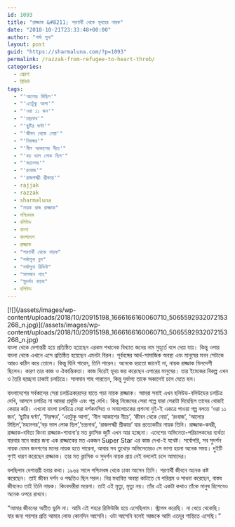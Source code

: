 ```yaml
---
id: 1093
title: "রাজ্জাক &#8211; শরণার্থী থেকে হৃদয়ের নায়ক"
date: "2018-10-21T23:33:48+00:00"
author: "শর্মা লুনা"
layout: post
guid: "https://sharmaluna.com/?p=1093"
permalink: /razzak-from-refugee-to-heart-throb/
categories:
  - প্রেরণা
  - রিভিউ
tags:
  - "'আলোর মিছিল'"
  - "'এতটুকু আশা'"
  - "'ওরা ১১ জন'"
  - "'চন্দ্রনাথ'"
  - "'ছুটির ঘণ্টা'"
  - "'জীবন থেকে নেয়া'"
  - "'নিরক্ষর'"
  - "'নীল আকাশের নীচে'"
  - "'বড় ভাল লোক ছিল'"
  - "'মহানগর'"
  - "'রংবাজ'"
  - "'রাজলক্ষ্মী শ্রীকান্ত'"
  - rajjak
  - razzak
  - sharmaluna
  - "নায়ক রাজ রাজ্জাক"
  - পশ্চিমবঙ্গ
  - বলিউড
  - বাংলা
  - বাংলাদেশ
  - রাজ্জাক
  - "শরণার্থী থেকে নায়ক"
  - "শর্মালুনা ব্লগ"
  - "শর্মালুনা রিভিউ"
  - "সালমান শাহ"
  - "সুদর্শন নায়ক"
  - হলিউড
---
```


<div>[![](/assets/images/wp-content/uploads/2018/10/20915198_1666166160060710_5065592932072153268_n.jpg)](/assets/images/wp-content/uploads/2018/10/20915198_1666166160060710_5065592932072153268_n.jpg)</div><div></div><div class="text_exposed_root text_exposed" id="id_5bccb656b01580f66219290">বাংলা থেকে দেশান্তরী হয়ে প্রতিষ্ঠিত হয়েছেন এরকম শখানেক বিখ্যাত জনের নাম মুহূর্তে বলে দেয়া যায়। কিন্তু ওপার বাংলা থেকে এখানে এসে প্রতিষ্ঠিত হয়েছেন এমনটা বিরল। পূর্ববঙ্গের আর্থ-সামাজিক অবস্থা এবং মানুষের মনন সেটাকে আরও কঠিন করে তোলে। কিন্তু যিনি পারেন, তিনি পারেন। অনেকে হয়তো জানেই না, নায়ক রাজ্জাক ভিনদেশী ছিলেন। কারণ তার কাজ ও ঐকান্তিকতা। কাজ দিয়েই হৃদয় জয় করেছেন এপারের মানুষের। তার ইমেজের বিকল্প এখ<span class="text_exposed_show">ন ও তৈরি হচ্ছেনা ঢাকাই চলচিত্রে। সালমান শাহ পারতেন, কিন্তু দুর্ভাগ্য তাকে অকালেই চলে যেতে হল।</span>

বাংলাদেশের সর্বকালের সেরা চলচিত্রকারদের হাতে গড়া নায়ক রাজ্জাক। আমরা সবাই এখন হলিউড-বলিউডের চলচিত্র দেখি, আসলে চলচিত্র না আমরা প্রযুক্তি এবং গল্প দেখি। কিন্তু নিজেদের সেরা গল্পে যারা সেরাটা দিয়েছিল তাদের থোরাই কেয়ার করি। এখনো বাংলা চলচিত্রে সেরা দর্শকনন্দিত ও সমালোচকের প্রশংসা দুই-ই একত্রে পাওয়া গল্প বলতে ‘ওরা ১১ জন’, ‘ছুটির ঘণ্টা’, ‘নিরক্ষর’, ‘এতটুকু আশা’, ‘নীল আকাশের নীচে’, ‘জীবন থেকে নেয়া’, ‘রংবাজ’, ‘আলোর মিছিল’,’মহানগর’,’বড় ভাল লোক ছিল’,’চন্দ্রনাথ’, ‘রাজলক্ষ্মী শ্রীকান্ত’ যার প্রত্যেকটির নায়ক তিনি। রাজ্জাক-কবরী, রাজ্জাক-ববিতা কিংবা রাজ্জাক-শাবানা’র মত ক্লাসিক জুটি এখন আর হচ্ছেনা। এদেশের অভিনেতা-পরিচালকদের ব্যর্থতা বারবার মনে করার জন্য এক রাজ্জাকের মত একজন Super Star এর কাজ দেখা-ই যথেষ্ট। সর্বোপরি, সব সুদর্শন নায়ক যেমন জনগণের মনের নায়ক হতে পারেনা, আবার সব তুখোড় অভিনেতারও সে ভাগ্য হয়না অনেক সময়। দুইটি গুণই ধারণ করেছেন রাজ্জাক। তার মত ক্লাসিক ও সুদর্শন নায়ক প্রায় নেই বললেই চলে আমাদের।

বলছিলাম দেশান্তরী হবার কথা। ১৯৬৪ সালে পশ্চিমবঙ্গ থেকে ঢাকা আসেন তিনি। শরণার্থী জীবনে অনেক কষ্ট করেছেন। তাই জীবন দর্শন ও পদ্ধতিও ছিল সরল। নিম্ন মধ্যবিত্ত অবস্থা কাটাতে যে পরিশ্রম ও সাধনা করেছেন, বাস্তব জীবনেও তাই তিনি নায়ক। কিংবদন্তীরা মরেনা। তাই এই মৃত্যু, মৃত্যু নয়। তাঁর এই একটা কথাও তাঁকে মানুষ হিসেবেও অনেক ওপরে রাখবে।

“আমার জীবনের অতীত ভুলি না। আমি এই শহরে রিফিউজি হয়ে এসেছিলাম। স্ট্রাগল করেছি। না খেয়ে থেকেছি। যার জন্য পয়সার প্রতি আমার লোভ কোনদিন আসেনি। ওটা আসেনি বলেই আজকে আমি এতদূর শান্তিতে এসেছি।”

</div>
